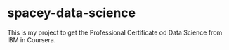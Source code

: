 # spacey-data-science
This is my project to get the Professional Certificate od Data Science from IBM in Coursera.
